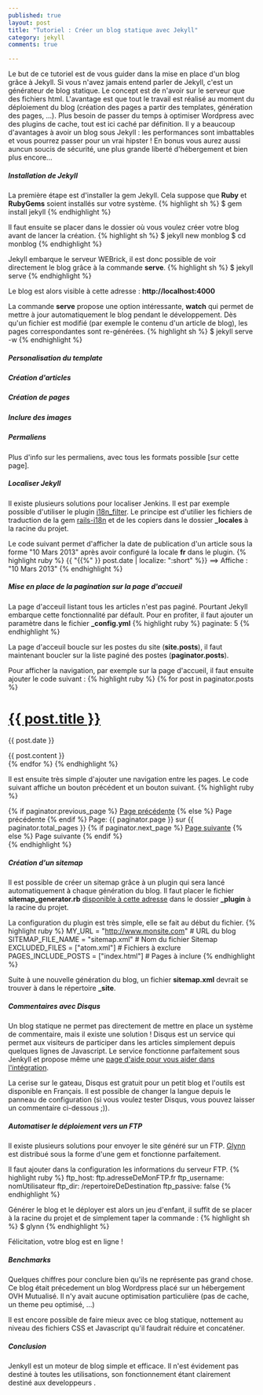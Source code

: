```yaml
---
published: true
layout: post
title: "Tutoriel : Créer un blog statique avec Jekyll"
category: jekyll
comments: true

---
```


Le but de ce tutoriel est de vous guider dans la mise en place d'un blog grâce à Jekyll. Si vous n'avez jamais entend parler de Jekyll, c'est un générateur de blog statique. Le concept est de n'avoir sur le serveur que des fichiers html. L'avantage est que tout le travail est réalisé au moment du déploiement du blog (création des pages a partir des templates, génération des pages, ...). Plus besoin de passer du temps à optimiser Wordpress avec des plugins de cache, tout est ici caché par définition. Il y a beaucoup d'avantages à avoir un blog sous Jekyll : les performances sont imbattables et vous pourrez passer pour un vrai hipster ! En bonus vous aurez aussi auncun soucis de sécurité, une plus grande liberté d'hébergement et bien plus encore...

<!--more-->
##### Installation de Jekyll
La première étape est d'installer la gem Jekyll. Cela suppose que **Ruby** et **RubyGems** soient installés sur votre système.
{% highlight sh %}
$ gem install jekyll
{% endhighlight %}

Il faut ensuite se placer dans le dossier où vous voulez créer votre blog avant de lancer la création.
{% highlight sh %}
$ jekyll new monblog
$ cd monblog
{% endhighlight %}

Jekyll embarque le serveur WEBrick, il est donc possible de voir directement le blog grâce à la commande **serve**.
{% highlight sh %}
$ jekyll serve
{% endhighlight %}

Le blog est alors visible à cette adresse : **http://localhost:4000**

La commande **serve** propose une option intéressante, **watch** qui permet de mettre à jour automatiquement le blog pendant le développement. Dès qu'un fichier est modifié (par exemple le contenu d'un article de blog), les pages correspondantes sont re-générées.
{% highlight sh %}
$ jekyll serve -w
{% endhighlight %}

##### Personalisation du template

##### Création d'articles

##### Création de pages

##### Inclure des images

##### Permaliens

Plus d'info sur les permaliens, avec tous les formats possible [sur cette page].

##### Localiser Jekyll
Il existe plusieurs solutions pour localiser Jenkins. Il est par exemple possible d'utiliser le plugin [i18n_filter](https://github.com/gacha/gacha.id.lv/blob/master/_plugins/i18n_filter.rb). Le principe est d'utilier les fichiers de traduction de la gem [rails-i18n](https://github.com/svenfuchs/rails-i18n/tree/master/rails/locale) et de les copiers dans le dossier **\_locales** à la racine du projet.

Le code suivant permet d'afficher la date de publication d'un article sous la forme "10 Mars 2013" après avoir configuré la locale **fr** dans le plugin.
{% highlight ruby %}
{{ "{{%" }} post.date | localize: ":short" %}}
==> Affiche : "10 Mars 2013"
{% endhighlight %}

##### Mise en place de la pagination sur la page d'accueil
La page d'acceuil listant tous les articles n'est pas paginé. Pourtant Jekyll embarque cette fonctionnalité par défault. Pour en profiter, il faut ajouter un paramètre dans le fichier **_config.yml**
{% highlight ruby %}
paginate: 5
{% endhighlight %}

La page d'acceuil boucle sur les postes du site (**site.posts**), il faut maintenant boucler sur la liste paginé des postes (**paginator.posts**).

Pour afficher la navigation, par exemple sur la page d'accueil, il faut ensuite ajouter le code suivant :
{% highlight ruby %}
{% for post in paginator.posts %}
  <h1><a href="{{ post.url }}">{{ post.title }}</a></h1>
  <p class="author">
    <span class="date">{{ post.date }}</span>
  </p>
  <div class="content">
    {{ post.content }}
  </div>
{% endfor %}
{% endhighlight %}

Il est ensuite très simple d'ajouter une navigation entre les pages. Le code suivant affiche un bouton précédent et un bouton suivant.
{% highlight ruby %}
<div class="pagination">
  {% if paginator.previous_page %}
    <a href="/page{{ paginator.previous_page }}" class="previous">Page précédente</a>
  {% else %}
    <span class="previous">Page précédente</span>
  {% endif %}
  <span class="page_number ">Page: {{ paginator.page }} sur {{ paginator.total_pages }}</span>
  {% if paginator.next_page %}
    <a href="/page{{ paginator.next_page }}" class="next">Page suivante</a>
  {% else %}
    <span class="next ">Page suivante</span>
  {% endif %}
</div>
{% endhighlight %}

##### Création d'un sitemap
Il est possible de créer un sitemap grâce à un plugin qui sera lancé automatiquement à chaque génération du blog. Il faut placer le fichier **sitemap_generator.rb** [disponible à cette adresse](https://github.com/kinnetica/jekyll-plugins/blob/master/sitemap_generator.rb) dans le dossier **\_plugin** à la racine du projet.

La configuration du plugin est très simple, elle se fait au début du fichier.
{% highlight ruby %}
MY_URL = "http://www.monsite.com" # URL du blog
SITEMAP_FILE_NAME = "sitemap.xml" # Nom du fichier Sitemap
EXCLUDED_FILES = ["atom.xml"] # Fichiers à exclure
PAGES_INCLUDE_POSTS = ["index.html"] # Pages à inclure
{% endhighlight %}

Suite à une nouvelle génération du blog, un fichier **sitemap.xml** devrait se trouver à dans le répertoire **_site**.

##### Commentaires avec Disqus
Un blog statique ne permet pas directement de mettre en place un système de commentaire, mais il existe une solution ! Disqus est un service qui permet aux visiteurs de participer dans les articles simplement depuis quelques lignes de Javascript. Le service fonctionne parfaitement sous Jenkyll et propose même une [page d'aide pour vous aider dans l'intégration](http://help.disqus.com/customer/portal/articles/472138-jekyll-installation-instructions).

La cerise sur le gateau, Disqus est gratuit pour un petit blog et l'outils est disponible en Français. Il est possible de changer la langue depuis le panneau de configuration (si vous voulez tester Disqus, vous pouvez laisser un commentaire ci-dessous ;)).

##### Automatiser le déploiement vers un FTP
Il existe plusieurs solutions pour envoyer le site généré sur un FTP. [Glynn](https://github.com/dmathieu/glynn) est distribué sous la forme d'une gem et fonctionne parfaitement.

Il faut ajouter dans la configuration les informations du serveur FTP.
{% highlight ruby %}
ftp_host: ftp.adresseDeMonFTP.fr
ftp_username: nomUtilisateur
ftp_dir: /repertoireDeDestination
ftp_passive: false
{% endhighlight %}

Générer le blog et le déployer est alors un jeu d'enfant, il suffit de se placer à la racine du projet et de simplement taper la commande :
{% highlight sh %}
$ glynn
{% endhighlight %}

Félicitation, votre blog est en ligne !

##### Benchmarks
Quelques chiffres pour conclure bien qu'ils ne représente pas grand chose. Ce blog était précedement un blog Wordpress placé sur un hébergement OVH Mutualisé. Il n'y avait aucune optimisation particulière (pas de cache, un theme peu optimisé, ...)


Il est encore possible de faire mieux avec ce blog statique, nottement au niveau des fichiers CSS et Javascript qu'il faudrait réduire et concaténer.

##### Conclusion
Jenkyll est un moteur de blog simple et efficace. Il n'est évidement pas destiné à toutes les utilisations, son fonctionnement étant clairement destiné aux developpeurs . 
